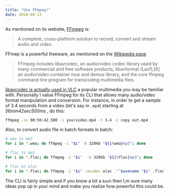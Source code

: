 ```yaml
---
title: "Use FFmpeg!"
date: 2018-09-13
---
```


As mentioned on its website, [FFmpeg](https://www.ffmpeg.org/) is:

> A complete, cross-platform solution to record, convert and stream audio and video.

FFmep is a powerful freeware, as mentioned on the [Wikipedia page](https://en.wikipedia.org/wiki/FFmpeg)


> FFmpeg includes libavcodec, an audio/video codec library used by many commercial and free software products, libavformat (Lavf),[6] an audio/video container mux and demux library, and the core ffmpeg command line program for transcoding multimedia files.

[libavcodec is actually used in VLC](https://en.wikipedia.org/wiki/VLC_media_player)
a popular multimedia you may be familiar with. Personally I value FFmpeg for its
CLI that allows many audio/video format manipulation and conversion. For instance,
in order to get a sample of 3.4 seconds from a video (let's say in `.mp4`)
starting at *56min42sec500ms* , do this:


```sh
ffmpeg -ss 00:56:42.500 -i yourvideo.mp4 -t 3.4 -c copy out.mp4         
```

Also, to convert audio file in batch formats in batch:

```sh
# wma to mp3
for i in *.wma; do ffmpeg -i "$i" -b 320kb "${i%wma}mp3"; done

# flac to mp3
for i in *.flac; do ffmpeg -i "$i"  -b 320kb "${i%flac}mp3"; done

# flac en alac
for i in *.flac; do ffmpeg -i "$i" -acodec alac  "`basename "$i" .flac`.m4a"; done;
```

The CLI is fairly simple and if you know a bit a `bash` then I,m sure many ideas
pop up in your mind and make you realize how powerful this could be.
